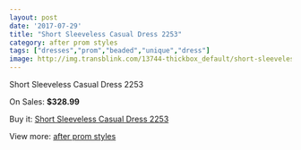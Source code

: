```yaml
---
layout: post
date: '2017-07-29'
title: "Short Sleeveless Casual Dress 2253"
category: after prom styles
tags: ["dresses","prom","beaded","unique","dress"]
image: http://img.transblink.com/13744-thickbox_default/short-sleeveless-casual-dress-2253.jpg
---
```

Short Sleeveless Casual Dress 2253

On Sales: **$328.99**
<a href="https://www.transblink.com/en/after-prom-styles/4404-short-sleeveless-casual-dress-2253.html"><amp-img layout="responsive" width="600" height="600" src="//img.transblink.com/13744-thickbox_default/short-sleeveless-casual-dress-2253.jpg" alt="Short Sleeveless Casual Dress 2253 0" /></a>
<a href="https://www.transblink.com/en/after-prom-styles/4404-short-sleeveless-casual-dress-2253.html"><amp-img layout="responsive" width="600" height="600" src="//img.transblink.com/13746-thickbox_default/short-sleeveless-casual-dress-2253.jpg" alt="Short Sleeveless Casual Dress 2253 1" /></a>
<a href="https://www.transblink.com/en/after-prom-styles/4404-short-sleeveless-casual-dress-2253.html"><amp-img layout="responsive" width="600" height="600" src="//img.transblink.com/13745-thickbox_default/short-sleeveless-casual-dress-2253.jpg" alt="Short Sleeveless Casual Dress 2253 2" /></a>

Buy it: [Short Sleeveless Casual Dress 2253](https://www.transblink.com/en/after-prom-styles/4404-short-sleeveless-casual-dress-2253.html "Short Sleeveless Casual Dress 2253")

View more: [after prom styles](https://www.transblink.com/en/55-after-prom-styles "after prom styles")